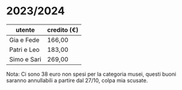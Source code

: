 # 2023/2024
| **utente** | **credito (€)** |
| --- | --- |
| Gia e Fede | 166,00 |
| Patri e Leo | 183,00 |
| Simo e Sari | 269,00 |


Nota:
Ci sono 38 euro non spesi per la categoria musei, questi buoni saranno annullabili a partire dal 27/10, colpa mia scusate.
